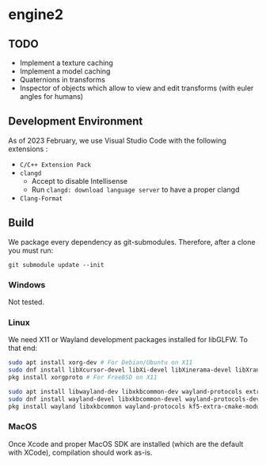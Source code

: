 # engine2

## TODO

- Implement a texture caching
- Implement a model caching
- Quaternions in transforms
- Inspector of objects which allow to view and edit transforms (with euler angles for humans)

## Development Environment

As of 2023 February, we use Visual Studio Code with the following extensions :

- `C/C++ Extension Pack`
- `clangd`
  - Accept to disable Intellisense
  - Run `clangd: download language server` to have a proper clangd
- `Clang-Format`

## Build

We package every dependency as git-submodules. Therefore, after a clone you must run:

`git submodule update --init`

### Windows

Not tested.

### Linux

We need X11 or Wayland development packages installed for libGLFW. To that end:

```bash
sudo apt install xorg-dev # For Debian/Ubuntu on X11
sudo dnf install libXcursor-devel libXi-devel libXinerama-devel libXrandr-devel # For Fedora and derivatives on X11
pkg install xorgproto # For FreeBSD on X11

sudo apt install libwayland-dev libxkbcommon-dev wayland-protocols extra-cmake-modules # For Debian/Ubuntu on Wayland
sudo dnf install wayland-devel libxkbcommon-devel wayland-protocols-devel extra-cmake-modules # For Fedora and derivatives on Wayland
pkg install wayland libxkbcommon wayland-protocols kf5-extra-cmake-modules # For FreeBSD on Wayland
```

### MacOS

Once Xcode and proper MacOS SDK are installed (which are the default with XCode), compilation should work as-is.
